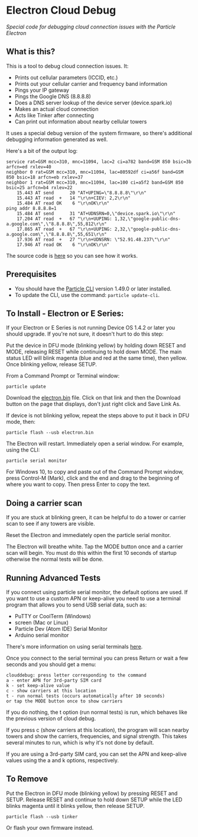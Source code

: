 # Electron Cloud Debug

*Special code for debugging cloud connection issues with the Particle Electron*

## What is this?

This is a tool to debug cloud connection issues. It:

- Prints out cellular parameters (ICCID, etc.)
- Prints out your cellular carrier and frequency band information
- Pings your IP gateway
- Pings the Google DNS (8.8.8.8)
- Does a DNS server lookup of the device server (device.spark.io)
- Makes an actual cloud connection
- Acts like Tinker after connecting 
- Can print out information about nearby cellular towers

It uses a special debug version of the system firmware, so there's additional debugging information generated as well.

Here's a bit of the output log:

```
service rat=GSM mcc=310, mnc=11094, lac=2 ci=a782 band=GSM 850 bsic=3b arfcn=ed rxlev=40
neighbor 0 rat=GSM mcc=310, mnc=11094, lac=80592df ci=a56f band=GSM 850 bsic=18 arfcn=eb rxlev=37
neighbor 1 rat=GSM mcc=310, mnc=11094, lac=100 ci=a5f2 band=GSM 850 bsic=25 arfcn=b4 rxlev=22
    15.443 AT send      20 "AT+UPING=\"8.8.8.8\"\r\n"
    15.443 AT read  +   14 "\r\n+CIEV: 2,2\r\n"
    15.484 AT read OK    6 "\r\nOK\r\n"
ping addr 8.8.8.8=1
    15.484 AT send      31 "AT+UDNSRN=0,\"device.spark.io\"\r\n"
    17.204 AT read  +   67 "\r\n+UUPING: 1,32,\"google-public-dns-a.google.com\",\"8.8.8.8\",55,812\r\n"
    17.865 AT read  +   67 "\r\n+UUPING: 2,32,\"google-public-dns-a.google.com\",\"8.8.8.8\",55,651\r\n"
    17.936 AT read  +   27 "\r\n+UDNSRN: \"52.91.48.237\"\r\n"
    17.946 AT read OK    6 "\r\nOK\r\n"
```

The source code is [here](https://github.com/rickkas7/electron-clouddebug/blob/master/clouddebug-electron.cpp) so you can see how it works. 

## Prerequisites 

- You should have the [Particle CLI](https://docs.particle.io/guide/tools-and-features/cli/photon/) version 1.49.0 or later installed.
- To update the CLI, use the command: `particle update-cli`.

## To Install - Electron or E Series:

If your Electron or E Series is not running Device OS 1.4.2 or later you should upgrade. If you're not sure, it doesn't hurt to do this step:

Put the device in DFU mode (blinking yellow) by holding down RESET and MODE, releasing RESET while continuing to hold down MODE. The main status LED will blink magenta (blue and red at the same time), then yellow. Once blinking yellow, release SETUP.

From a Command Prompt or Terminal window:

```
particle update
```

Download the [electron.bin](https://github.com/rickkas7/electron-clouddebug/raw/master/electron.bin) file. Click on that link and then the Download button on the page that displays, don't just right click and Save Link As.

If device is not blinking yellow, repeat the steps above to put it back in DFU mode, then:

```
particle flash --usb electron.bin
```

The Electron will restart. Immediately open a serial window. For example, using the CLI:

```
particle serial monitor
```

For Windows 10, to copy and paste out of the Command Prompt window, press Control-M (Mark), click and the end and drag to the beginning of where you want to copy. Then press Enter to copy the text.

## Doing a carrier scan

If you are stuck at blinking green, it can be helpful to do a tower or carrier scan to see if any towers are visible.

Reset the Electron and immediately open the particle serial monitor.

The Electron will breathe white. Tap the MODE button once and a carrier scan will begin. You must do this within the first 10 seconds of startup otherwise the normal tests will be done.


## Running Advanced Tests

If you connect using particle serial monitor, the default options are used. If you want to use a custom APN or keep-alive you need to use a terminal program that allows you to send USB serial data, such as:

- PuTTY or CoolTerm (Windows)
- screen (Mac or Linux)
- Particle Dev (Atom IDE) Serial Monitor
- Arduino serial monitor

There's more information on using serial terminals [here](https://github.com/rickkas7/serial_tutorial).

Once you connect to the serial terminal you can press Return or wait a few seconds and you should get a menu:

```
clouddebug: press letter corresponding to the command
a - enter APN for 3rd-party SIM card
k - set keep-alive value
c - show carriers at this location
t - run normal tests (occurs automatically after 10 seconds)
or tap the MODE button once to show carriers
```

If you do nothing, the t option (run normal tests) is run, which behaves like the previous version of cloud debug.

If you press c (show carriers at this location), the program will scan nearby towers and show the carriers, frequencies, and signal strength. This takes several minutes to run, which is why it's not done by default.

If you are using a 3rd-party SIM card, you can set the APN and keep-alive values using the a and k options, respectively.


## To Remove

Put the Electron in DFU mode (blinking yellow) by pressing RESET and SETUP. Release RESET and continue to hold down SETUP while the LED blinks magenta until it blinks yellow, then release SETUP.

```
particle flash --usb tinker
```

Or flash your own firmware instead.


